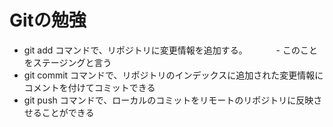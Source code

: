 # Gitの勉強
- git add コマンドで、リポジトリに変更情報を追加する。
　　　- このことをステージングと言う
- git commit コマンドで、リポジトリのインデックスに追加された変更情報にコメントを付けてコミットできる
- git push コマンドで、ローカルのコミットをリモートのリポジトリに反映させることができる

